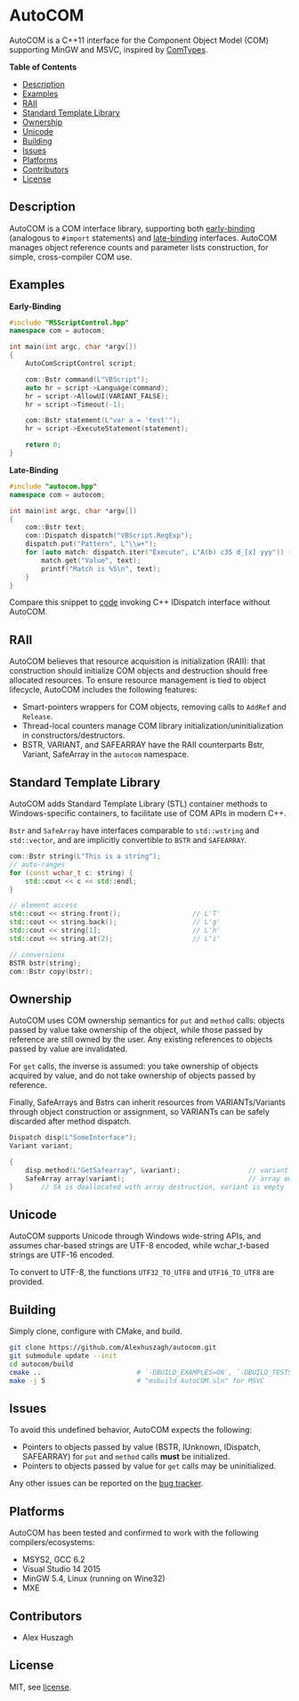 
AutoCOM
=======

AutoCOM is a C++11 interface for the Component Object Model (COM) supporting MinGW and MSVC, inspired by [ComTypes](https://github.com/enthought/comtypes).

**Table of Contents**

- [Description](#description)
- [Examples](#examples)
- [RAII](#raii)
- [Standard Template Library](#standard-template-library)
- [Ownership](#ownership)
- [Unicode](#unicode)
- [Building](#building)
- [Issues](#issues)
- [Platforms](#platforms)
- [Contributors](#contributors)
- [License](#license)

## Description

AutoCOM is a COM interface library, supporting both [early-binding](/doc/EarlyBinding.md) (analogous to `#import` statements) and [late-binding](/doc/LateBinding.md) interfaces. AutoCOM manages object reference counts and parameter lists construction, for simple, cross-compiler COM use.

## Examples

**Early-Binding**

```cpp
#include "MSScriptControl.hpp"
namespace com = autocom;

int main(int argc, char *argv[])
{
    AutoComScriptControl script;

    com::Bstr command(L"VBScript");
    auto hr = script->Language(command);
    hr = script->AllowUI(VARIANT_FALSE);
    hr = script->Timeout(-1);

    com::Bstr statement(L"var a = 'test'");
    hr = script->ExecuteStatement(statement);

    return 0;
}
```

**Late-Binding**

```cpp
#include "autocom.hpp"
namespace com = autocom;

int main(int argc, char *argv[])
{
    com::Bstr text;
    com::Dispatch dispatch("VBScript.RegExp");
    dispatch.put("Pattern", L"\\w+");
    for (auto match: dispatch.iter("Execute", L"A(b) c35 d_[x] yyy")) {
        match.get("Value", text);
        printf("Match is %S\n", text);
    }
}
```

Compare this snippet to [code](https://gist.github.com/Alexhuszagh/c231052cb6e51868215608305fe4e797) invoking C++ IDispatch interface without AutoCOM.

## RAII

AutoCOM believes that resource acquisition is initialization (RAII): that construction should initialize COM objects and destruction should free allocated resources. To ensure resource management is tied to object lifecycle, AutoCOM includes the following features:

- Smart-pointers wrappers for COM objects, removing calls to `AddRef` and `Release`.
- Thread-local counters manage COM library initialization/uninitialization in constructors/destructors. 
- BSTR, VARIANT, and SAFEARRAY have the RAII counterparts Bstr, Variant, SafeArray in the `autocom` namespace.

## Standard Template Library

AutoCOM adds Standard Template Library (STL) container methods to Windows-specific containers, to facilitate use of COM APIs in modern C++.

`Bstr` and `SafeArray` have interfaces comparable to `std::wstring` and `std::vector`, and are implicitly convertible to `BSTR` and `SAFEARRAY`.

```cpp
com::Bstr string(L"This is a string");
// auto-ranges
for (const wchar_t c: string) {
    std::cout << c << std::endl;
}

// element access
std::cout << string.front();                  // L'T'
std::cout << string.back();                   // L'g'
std::cout << string[1];                       // L'h'
std::cout << string.at(2);                    // L'i'

// conversions
BSTR bstr(string);
com::Bstr copy(bstr);
```

## Ownership

AutoCOM uses COM ownership semantics for `put` and `method` calls: objects passed by value take ownership of the object, while those passed by reference are still owned by the user. Any existing references to objects passed by value are invalidated.

For `get` calls, the inverse is assumed: you take ownership of objects acquired by value, and do not take ownership of objects passed by reference.

Finally, SafeArrays and Bstrs can inherit resources from VARIANTs/Variants through object construction or assignment, so VARIANTs can be safely discarded after method dispatch.

```cpp
Dispatch disp(L"SomeInterface");
Variant variant;

{
    disp.method(L"GetSafearray", &variant);                 // variant owns SA
    SafeArray array(variant);                               // array owns SA
}       // SA is deallocated with array destruction, variant is empty
```

## Unicode

AutoCOM supports Unicode through Windows wide-string APIs, and assumes char-based strings are UTF-8 encoded, while wchar_t-based strings are UTF-16 encoded. 

To convert to UTF-8, the functions `UTF32_TO_UTF8` and `UTF16_TO_UTF8` are provided.

## Building

Simply clone, configure with CMake, and build.

```bash
git clone https://github.com/Alexhuszagh/autocom.git
git submodule update --init  
cd autocom/build
cmake ..                        # `-DBUILD_EXAMPLES=ON`, `-DBUILD_TESTS=ON`
make -j 5                       # "msbuild AutoCOM.sln" for MSVC
```

## Issues

To avoid this undefined behavior, AutoCOM expects the following:

- Pointers to objects passed by value (BSTR, IUnknown, IDispatch, SAFEARRAY) for `put` and `method` calls **must** be initialized.
- Pointers to objects passed by value for `get` calls may be uninitialized.

Any other issues can be reported on the [bug tracker](https://github.com/Alexhuszagh/autocom/issues).

## Platforms

AutoCOM has been tested and confirmed to work with the following compilers/ecosystems:

- MSYS2, GCC 6.2
- Visual Studio 14 2015
- MinGW 5.4, Linux (running on Wine32)
- MXE

## Contributors

- Alex Huszagh

## License

MIT, see [license](LICENSE.md).
